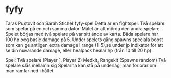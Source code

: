 # fyfy

Taras Pustovit och Sarah Stichel fyfy-spel
Detta är en fightspel. Två spelare som spelar på en och samma dator. Målet är att mörda den andra spelare.
Spelet börjas med två spelare på var sitt ände av karta. Båda spelare har 100 hp ocg basic damage på 5.
Under spelets gång spawns speciala boost som kan ge antligen extra damage i range (1-5),se under jp indikator för att se din
nuvarande damage, eller healpack healar hp (från 10 till 20 hp).

Spel:
Två spelare (Player 1, Player 2)
Medkit, Rangekit (Spawns random)
Två spelare slås mellamn sig
Spelarna kan stå på underlag, man förlorar om man ramlar ned i hållet
